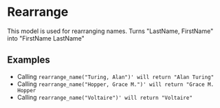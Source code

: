 Rearrange
=========
This model is used for rearranging names.
Turns "LastName, FirstName" into "FirstName LastName"

## Examples

* Calling `rearrange_name("Turing, Alan")' will return "Alan Turing"`
* Calling `rearrange_name("Hopper, Grace M.")' will return "Grace M. Hopper`
* Calling `rearrange_name("Voltaire")' will return "Voltaire"`
